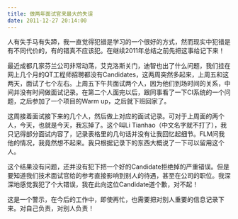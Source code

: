```yaml
---
title: 做两年面试官来最大的失误
date: 2011-12-27 20:14:00
---
```

人有失手马有失蹄，我一直觉得犯错是学习的一个很好的方式，然而现实中犯错是有不同代价的，有的错真不应该犯。在继续2011年总结之前先把这事给记下来！

最近成都几家芬兰公司非常动荡，艾克洛斯关门，迪智也出了什么问题，我们挂在网上几个月的QT工程师招聘都没有Candidates，这两周突然多起来，上周五和这两天，面试了七个左右。上周五下午共面试两个人，因为他们到场时间的关系，中间并没有时间做面试记录。在第二个人面完以后，跟同事看了一下CI系统的一个问题，之后参加了一个项目的Warm up，之后就下班回家了。

这周接着面试接下来的几个人，然后做上对应的面试记录。可对于上周面的两个人，今天，也就是今天，我忘掉了。这个叫Li Tianhao（中文名字就不打了），我只记得部分面试内容了，记录表格里的几句话并没有让我回忆起细节。FLM问我他的情况，我竟然想不起来。我只根据记录下的东西大概说了一下可以留用这个人。

这个结果没有问题，还并没有犯下把一个好的Candidate拒绝掉的严重错误。但是要知道我们技术面试官给的参考直接影响到别人的待遇，甚至在公司的职位。我深深地感觉我犯了个大错误，我在此向这位Candidate道个歉，对不起！

这是一个警示，在今后的工作中，即使再忙，也需要把对别人重要的信息记录下来。对自己负责，对别人负责！
